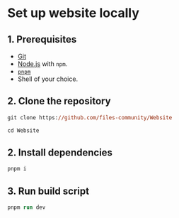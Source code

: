 # Set up website locally

## 1. Prerequisites

- [Git](https://git-scm.com)
- [Node.js](https://nodejs.org/en/) with `npm`.
- [`pnpm`](https://pnpm.io)
- Shell of your choice.

## 2. Clone the repository

```ps
git clone https://github.com/files-community/Website
```
```ps
cd Website
```

## 2. Install dependencies

```ps
pnpm i
```

## 3. Run build script

```ps
pnpm run dev
```
